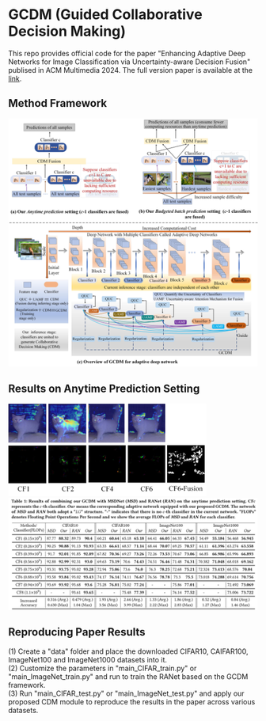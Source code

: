 # GCDM (Guided Collaborative Decision Making)
This repo provides official code for the paper "Enhancing Adaptive Deep Networks for Image Classification via Uncertainty-aware Decision Fusion" publised in ACM Multimedia 2024. 
The full version paper is available at the [link](https://arxiv.org/abs/2408.13744).


## Method Framework
<img src="figure/method_framework.jpg" alt="替代文本" width="725" height="auto">

## Results on Anytime Prediction Setting
<img src="figure/GRAD-CAM.jpg" alt="替代文本" width="400" height="auto">
<img src="figure/metrics.jpg" alt="替代文本" width="800" height="auto">

## Reproducing Paper Results
(1) Create a "data" folder and place the downloaded CIFAR10, CAIFAR100, ImageNet100 and ImageNet1000 datasets into it.  
(2) Customize the parameters in "main_CIFAR_train.py" or "main_ImageNet_train.py" and run to train the RANet based on the GCDM framework.  
(3) Run "main_CIFAR_test.py" or "main_ImageNet_test.py" and apply our proposed CDM module to reproduce the results in the paper across various datasets.


  

